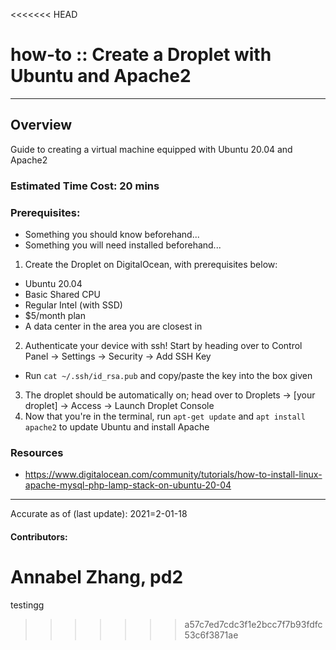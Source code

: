 <<<<<<< HEAD
# how-to :: Create a Droplet with Ubuntu and Apache2
---
## Overview
  Guide to creating a virtual machine equipped with Ubuntu 20.04 and Apache2

### Estimated Time Cost: 20 mins

### Prerequisites:

- Something you should know beforehand...
- Something you will need installed beforehand...

1. Create the Droplet on DigitalOcean, with prerequisites below:
- Ubuntu 20.04
- Basic Shared CPU
- Regular Intel (with SSD)
- $5/month plan
- A data center in the area you are closest in
2. Authenticate your device with ssh! Start by heading over to Control Panel -> Settings -> Security -> Add SSH Key
- Run `cat ~/.ssh/id_rsa.pub` and copy/paste the key into the box given
3. The droplet should be automatically on; head over to Droplets -> [your droplet] -> Access -> Launch Droplet Console
4. Now that you're in the terminal, run `apt-get update` and `apt install apache2` to update Ubuntu and install Apache



### Resources
* https://www.digitalocean.com/community/tutorials/how-to-install-linux-apache-mysql-php-lamp-stack-on-ubuntu-20-04

---

Accurate as of (last update): 2021=2-01-18

#### Contributors:  
Annabel Zhang, pd2  
=======
testingg
>>>>>>> a57c7ed7cdc3f1e2bcc7f7b93fdfc53c6f3871ae
